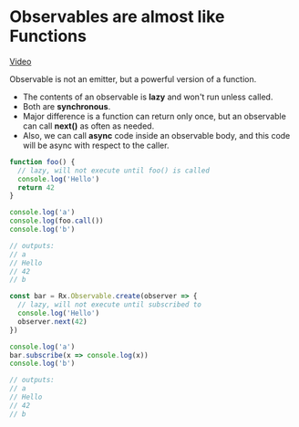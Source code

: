 # Observables are almost like Functions
[Video](https://egghead.io/lessons/rxjs-observables-are-almost-like-functions)


Observable is not an emitter, but a powerful version of a function.
- The contents of an observable is **lazy** and won't run unless called.
- Both are **synchronous**.
- Major difference is a function can return only once, but an observable can call **next()** as often as needed.
- Also, we can call **async** code inside an observable body, and this code will be async with respect to the caller.

```js
function foo() {
  // lazy, will not execute until foo() is called
  console.log('Hello')
  return 42
}

console.log('a')
console.log(foo.call())
console.log('b')

// outputs:
// a
// Hello
// 42
// b

const bar = Rx.Observable.create(observer => {
  // lazy, will not execute until subscribed to
  console.log('Hello')
  observer.next(42)
})

console.log('a')
bar.subscribe(x => console.log(x))
console.log('b')

// outputs:
// a
// Hello
// 42
// b
```
